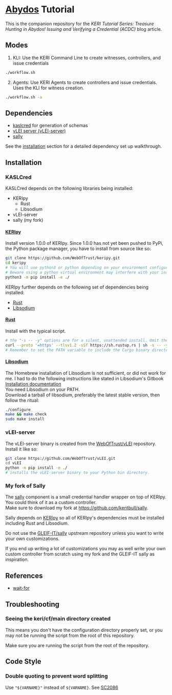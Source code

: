 # [Abydos](https://en.wikipedia.org/wiki/Abydos,_Egypt) Tutorial

This is the companion repository for the *KERI Tutorial Series: Treasure Hunting in Abydos! Issuing and Verifying a Credential (ACDC)* blog article.

## Modes

1. KLI: Use the KERI Command Line to create witnesses, controllers, and issue credentials
```bash
./workflow.sh
```
2. Agents: Use KERI Agents to create controllers and issue credentials. Uses the KLI for witness creation.
```bash
./workflow.sh -a
```

## Dependencies

- [kaslcred](https://pypi.org/project/kaslcred/) for generation of schemas
- [vLEI server (vLEI-server)](https://github.com/WebOfTrust/vLEI)
- [sally](https://github.com/kentbull/sally)

See the [installation](#installation) section for a detailed dependency set up walkthrough.

## Installation

### KASLCred

KASLCred depends on the following libraries being installed:
- KERIpy
  - Rust
  - Libsodium
- vLEI-server
- sally (my fork)

#### [KERIpy](https://github.com/WebOfTrust/keripy)

Install version 1.0.0 of KERIpy. Since 1.0.0 has not yet been pushed to PyPi, the Python package manager,
you have to install from source like so:
```bash
git clone https://github.com/WebOfTrust/keripy.git
cd keripy
# You will use python3 or python depending on your environment configuration.
# Beware using a python virtual environment may interfere with your installation and prevent it from being seen from the abydos-tutorial directory.
python3 -m pip install -e ./
``` 

KERIpy further depends on the following set of dependencies being installed:
- [Rust](#rust)
- [Libsodium](#libsodium)

#### [Rust](https://www.rust-lang.org/tools/install)

Install with the typical script. 
```bash
# the "-s -- -y" options are for a silent, unattended install. Omit them if you want to configure the install.
curl --proto '=https' --tlsv1.2 -sSf https://sh.rustup.rs | sh -s -- -y
# Remember to set the PATH variable to include the Cargo binary directory like so:  PATH="$HOME/.cargo/bin:$PATH
```

#### [Libsodium](https://libsodium.gitbook.io/doc/installation)

The Homebrew installation of Libsodium is not sufficient, or did not work for me. I had to do the following instructions like stated in Libsodium's Gitbook [Installation documentation](https://libsodium.gitbook.io/doc/installation) \
You need Libsodium on your PATH.\
Download a tarball of libsodium, preferably the latest stable version, then follow the ritual:
```bash
./configure
make && make check
sudo make install
```

### vLEI-server

The vLEI-server binary is created from the [WebOfTrust/vLEI](https://github.com/WebOfTrust/vLEI) repository.\
Install it like so:
```bash 
git clone https://github.com/WebOfTrust/vLEI.git
cd vLEI
python -m pip install -e ./
# installs the vLEI-server binary to your Python bin directory.
```

### My fork of Sally

The [sally](https://github.com/kentbull/sally) component is a small credential handler wrapper on top of KERIpy.\
You could think of it as a custom controller.\
Make sure to download my fork at https://github.com/kentbull/sally.

Sally depends on [KERIpy](#keripy) so all of KERIpy's dependencies must be installed including Rust and Libsodium.

Do not use the [GLEIF-IT/sally](https://github.com/GLEIF-IT/sally) upstream repository unless you want to write your own customizations.

If you end up writing a lot of customizations you may as well write your own custom controller from scratch using my fork and the GLEIF-IT sally as inspiration.

## References
- [wait-for](https://github.com/eficode/wait-for)

## Troubleshooting

### Seeing the keri/cf/main directory created

This means you don't have the configuration directory properly set, or you may not be running the script from the root of this repository.

Make sure you are running the script from the root of the repository.


## Code Style

### Double quoting to prevent word splitting

Use `"${VARNAME}"` instead of `${VARNAME}`. See [SC2086](https://github.com/koalaman/shellcheck/wiki/SC2086)
